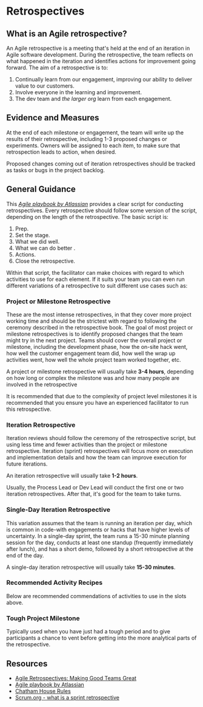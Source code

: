 # Retrospectives

## What is an Agile retrospective?

An Agile retrospective is a meeting that's held at the end of an iteration in Agile software development. During the retrospective, the team reflects on what happened in the iteration and identifies actions for improvement going forward.  The aim of a retrospective is to:

1. Continually learn from our engagement, improving our ability to deliver value to our customers.
1. Involve everyone in the learning and improvement.
1. The dev team and *the larger org* learn from each engagement.

## Evidence and Measures

At the end of each milestone or engagement, the team will write up the results of their retrospective, including 1-3 proposed changes or experiments. Owners will be assigned to each item, to make sure that retrospection leads to action, when desired.

Proposed changes coming out of iteration retrospectives should be tracked as tasks or bugs in the project backlog.

## General Guidance

This [*Agile playbook by Atlassian*](https://www.atlassian.com/team-playbook/plays/retrospective) provides a clear script for conducting retrospectives. Every retrospective should follow some version of the script, depending on the length of the retrospective. The basic script is:

1. Prep.
1. Set the stage.
1. What we did well.
1. What we can do better .
1. Actions.
1. Close the retrospective.

Within that script, the facilitator can make choices with regard to which activities to use for each element.  If it suits your team you can even run different variations of a retrospective to suit different use cases such as:

### Project or Milestone Retrospective

These are the most intense retrospectives, in that they cover more project working time and should be the strictest with regard to following the ceremony described in the retrospective book. The goal of most project or milestone retrospectives is to identify proposed changes that the team might try in the next project. Teams should cover the overall project or milestone, including the development phase, how the on-site hack went, how well the customer engagement team did, how well the wrap up activities went, how well the whole project team worked together, etc.

A project or milestone retrospective will usually take **3-4 hours**, depending on how long or complex the milestone was and how many people are involved in the retrospective

It is recommended that due to the complexity of project level milestones it is recommended that you ensure you have an experienced facilitator to run this retrospective.

### Iteration Retrospective

Iteration reviews should follow the ceremony of the retrospective script, but using less time and fewer activities than the project or milestone retrospective. Iteration (sprint) retrospectives will focus more on execution and implementation details and how the team can improve execution for future iterations.

An iteration retrospective will usually take **1-2 hours**.

Usually, the Process Lead or Dev Lead will conduct the first one or two iteration retrospectives. After that, it's good for the team to take turns.

### Single-Day Iteration Retrospective

This variation assumes that the team is running an iteration per day, which is common in code-with engagements or hacks that have higher levels of uncertainty. In a single-day sprint, the team runs a 15-30 minute planning session for the day, conducts at least one standup (frequently immediately after lunch), and has a short demo, followed by a short retrospective at the end of the day.

A single-day iteration retrospective will usually take **15-30 minutes**.

### Recommended Activity Recipes

Below are recommended commendations of activities to use in the slots above.

### Tough Project Milestone

Typically used when you have just had a tough period and to give participants a chance to vent before getting into the more analytical parts of the retrospective.

## Resources

- [Agile Retrospectives: Making Good Teams Great](https://www.amazon.com/Agile-Retrospectives-Making-Teams-Great/dp/0977616649)
- [Agile playbook by Atlassian](https://www.atlassian.com/team-playbook/plays/retrospective)
- [Chatham House Rules](https://www.chathamhouse.org/about-us/chatham-house-rule)
- [Scrum.org - what is a sprint retrospective](https://www.scrum.org/resources/what-is-a-sprint-retrospective)

